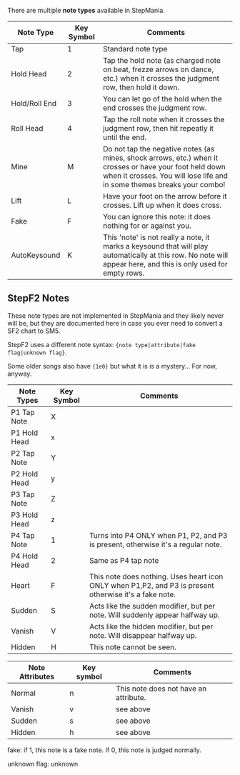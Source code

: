 There are multiple **note types** available in StepMania.

| Note Type | Key Symbol | Comments |
| --- | --- | --- |
| Tap | 1 | Standard note type |
| Hold Head | 2 | Tap the hold note (as charged note on beat, frezze arrows on dance, etc.) when it crosses the judgment row, then hold it down. |
| Hold/Roll End | 3 | You can let go of the hold when the end crosses the judgment row. |
| Roll Head | 4 | Tap the roll note when it crosses the judgment row, then hit repeatly it until the end. |
| Mine | M | Do not tap the negative notes (as mines, shock arrows, etc.) when it crosses or have your foot held down when it crosses. You will lose life and in some themes breaks your combo! |
| Lift | L | Have your foot on the arrow before it crosses. Lift up when it does cross. |
| Fake | F | You can ignore this note: it does nothing for or against you. |
| AutoKeysound | K | This 'note' is not really a note, it marks a keysound that will play automatically at this row. No note will appear here, and this is only used for empty rows. |

## StepF2 Notes
These note types are not implemented in StepMania and they likely never will be, but they are documented here in case you ever need to convert a SF2 chart to SM5.

StepF2 uses a different note syntax: `{note type|attribute|fake flag|unknown flag}`.

Some older songs also have `{1e0}` but what it is is a mystery... For now, anyway.

| Note Types | Key Symbol | Comments |
| ---------- | ---------- | -------- |
| P1 Tap Note | X | |
| P1 Hold Head | x | |
| P2 Tap Note | Y | |
| P2 Hold Head | y | |
| P3 Tap Note| Z | |
| P3 Hold Head | z | |
| P4 Tap Note | 1 | Turns into P4 ONLY when P1, P2, and P3 is present, otherwise it's a regular note. |
| P4 Hold Head | 2 | Same as P4 tap note |
| Heart | F | This note does nothing. Uses heart icon ONLY when P1,P2, and P3 is present otherwise it's a fake note. |
| Sudden | S | Acts like the sudden modifier, but per note. Will suddenly appear halfway up. |
| Vanish | V | Acts like the hidden modifier, but per note. Will disappear halfway up. |
| Hidden | H | This note cannot be seen. |

| Note Attributes | Key symbol | Comments |
| --------------- | ---------- | -------- |
| Normal | n | This note does not have an attribute. |
| Vanish | v | see above |
| Sudden | s | see above |
| Hidden | h | see above |

fake: if 1, this note is a fake note. If 0, this note is judged normally.

unknown flag: unknown

